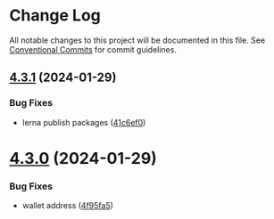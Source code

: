 # Change Log

All notable changes to this project will be documented in this file.
See [Conventional Commits](https://conventionalcommits.org) for commit guidelines.

## [4.3.1](https://github.com/RSamaium/RPG-JS/compare/v4.3.0...v4.3.1) (2024-01-29)


### Bug Fixes

* lerna publish packages ([41c6ef0](https://github.com/RSamaium/RPG-JS/commit/41c6ef0e5b65d9084ecab40f4c65ef2d5d04a658))





# [4.3.0](https://github.com/RSamaium/RPG-JS/compare/v4.2.2...v4.3.0) (2024-01-29)


### Bug Fixes

* wallet address ([4f95fa5](https://github.com/RSamaium/RPG-JS/commit/4f95fa551f2dcc1cce23cc14a8dbbef677d25353))
